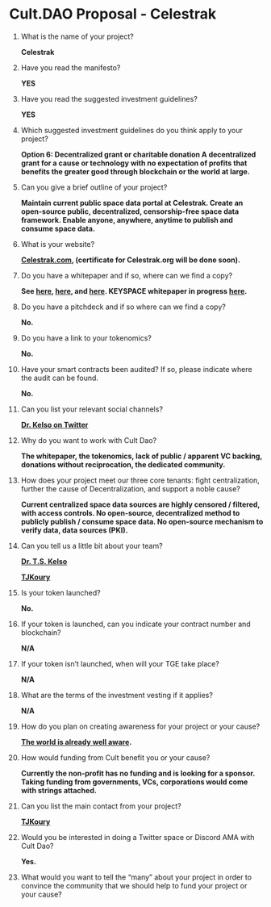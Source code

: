 # Cult.DAO Proposal - Celestrak

1.  What is the name of your project?

    **Celestrak**

2. Have you read the manifesto?
    
    **YES**

3. Have you read the suggested investment guidelines?
  
    **YES**
  
4. Which suggested investment guidelines do you think apply to your project?
  
    **Option 6: Decentralized grant or charitable donation
    A decentralized grant for a cause or technology with no expectation of profits that benefits the greater good through blockchain or the world at large.**

5. Can you give a brief outline of your project?
    
    **Maintain current public space data portal at Celestrak.  Create an open-source public, decentralized, censorship-free space data framework. Enable anyone, anywhere, anytime to publish and consume space data.**

6. What is your website?

    **[Celestrak.com](https://celestrak.com), (certificate for Celestrak.org will be done soon).**

7. Do you have a whitepaper and if so, where can we find a copy?
  
    **See [here](https://en.wikipedia.org/wiki/Two-line_element_set), [here](https://celestrak.com/brief-history.php), and [here](https://celestrak.com/NORAD/documentation/gp-data-formats.php).  KEYSPACE whitepaper in progress [here](https://github.com/DigitalArsenal/keyspace/wiki/Space-Data-Network-(KEYSPACE)-Whitepaper).**
  
8. Do you have a pitchdeck and if so where can we find a copy?

    **No.**

9. Do you have a link to your tokenomics?

    **No.**

10. Have your smart contracts been audited?  If so, please indicate where the audit can be found.

    **No.**

11. Can you list your relevant social channels?

    **[Dr. Kelso on Twitter](https://twitter.com/TSKelso)**

12. Why do you want to work with Cult Dao?

    **The whitepaper, the tokenomics, lack of public / apparent VC backing, donations without reciprocation, the dedicated community.**

13. How does your project meet our three core tenants: fight centralization, further the cause of Decentralization, and support a noble cause?

    **Current centralized space data sources are highly censored / filtered, with access controls.  No open-source, decentralized method to publicly publish / consume space data.  No open-source mechanism to verify data, data sources (PKI).**
    
14. Can you tell us a little bit about your team?

    **[Dr. T.S. Kelso](https://celestrak.com/webmaster.php)**
    
    **[TJKoury](https://www.linkedin.com/in/tj-k-5754554/)**

15. Is your token launched?

    **No.**

16. If your token is launched, can you indicate your contract number and blockchain?

    **N/A**

17. If your token isn’t launched, when will your TGE take place?

    **N/A**

18. What are the terms of the investment vesting if it applies?

    **N/A**

19. How do you plan on creating awareness for your project or your cause?

    **[The world is already well aware](https://www.google.com/search?q=celestrak&sxsrf=APq-WBvPhHW-kRhnRhfyAwZXjAs1jnwm3w:1650144822673&source=lnms&tbm=nws&sa=X&ved=2ahUKEwiCve6_xJn3AhVVl3IEHWapApsQ_AUoAXoECAEQAw&biw=1536&bih=757&dpr=2.5).**

20. How would funding from Cult benefit you or your cause?

    **Currently the non-profit has no funding and is looking for a sponsor.  Taking funding from governments, VCs, corporations would come with strings attached.**

21. Can you list the main contact from your project?

    **[TJKoury](mailto:tj@digitalarsenal.io)**

22. Would you be interested in doing a Twitter space or Discord AMA with Cult Dao?

    **Yes.**

23. What would you want to tell the “many” about your project in order to convince the community that we should help to fund your project or your cause?

